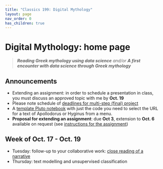 ```yaml
---
title: "Classics 199: Digital Mythology"
layout: page
nav_order: 0
has_children: true
---
```



# Digital Mythology: home page

> ***Reading Greek mythology using data science*** *and/or* ***A first encounter with data science through Greek mythology***

## Announcements

- Extending an assignment: in order to schedule a presentation in class, you must discuss an approved topic with me by **Oct. 19**
- Please note schedule of [deadlines for multi-step (final) project](./deadlines/)
- A [template Pluto notebook](./text_template_nb.html) with just the code you need to select the URL for a text of Apollodorus or Hyginus from a menu.
- **Proposal for extending an assignment**: due **Oct 3**, extension to **Oct. 6** available on request (see [instructions for the assignment](./assignments/extended/))





## Week of Oct. 17 - Oct. 19

- Tuesday: follow-up to your collaborative work: [close reading of a narrative](./classes/review-response/)
- Thursday: text modelling and unsupervised classification
